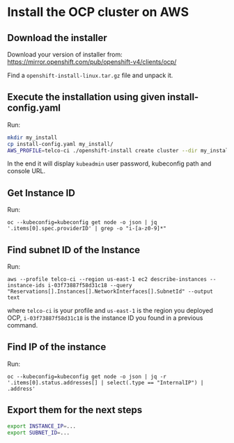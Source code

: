 # Install the OCP cluster on AWS

## Download the installer

Download your version of installer from: <https://mirror.openshift.com/pub/openshift-v4/clients/ocp/>

Find a `openshift-install-linux.tar.gz` file and unpack it.

## Execute the installation using given install-config.yaml

Run:

```bash
mkdir my_install
cp install-config.yaml my_install/
AWS_PROFILE=telco-ci ./openshift-install create cluster --dir my_install/ --log-level debug
```

In the end it will display `kubeadmin` user password, kubeconfig path and console URL.

## Get Instance ID

Run:

`oc --kubeconfig=kubeconfig get node -o json | jq '.items[0].spec.providerID' | grep -o "i-[a-z0-9]*"`

## Find subnet ID of the Instance

Run:

`aws --profile telco-ci --region us-east-1 ec2 describe-instances --instance-ids i-03f73887f58d31c18 --query "Reservations[].Instances[].NetworkInterfaces[].SubnetId" --output text`

where `telco-ci` is your profile and `us-east-1` is the region you deployed OCP, `i-03f73887f58d31c18` is the instance ID you found in a previous command.

## Find IP of the instance

Run:

`oc --kubeconfig=kubeconfig get node -o json | jq -r '.items[0].status.addresses[] | select(.type == "InternalIP") | .address'`

## Export them for the next steps

```bash
export INSTANCE_IP=...
export SUBNET_ID=...
```

